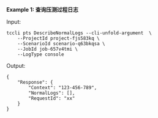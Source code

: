 **Example 1: 查询压测过程日志**



Input: 

```
tccli pts DescribeNormalLogs --cli-unfold-argument  \
    --ProjectId project-fjs583kq \
    --ScenarioId scenario-q63bkqsa \
    --JobId job-657v4tmi \
    --LogType console
```

Output: 
```
{
    "Response": {
        "Context": "123-456-789",
        "NormalLogs": [],
        "RequestId": "xx"
    }
}
```

